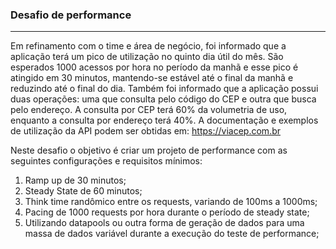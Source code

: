### Desafio de performance 
---
Em refinamento com o time e área de negócio, foi informado que a aplicação terá um pico de 
utilização no quinto dia útil do mês. São esperados 1000 acessos por hora no período da manhã 
e esse pico é atingido em 30 minutos, mantendo-se estável até o final da manhã e reduzindo 
até o final do dia. 
Também foi informado que a aplicação possui duas operações: uma que consulta pelo código 
do CEP e outra que busca pelo endereço. A consulta por CEP terá 60% da volumetria de uso, 
enquanto a consulta por endereço terá 40%.
A documentação e exemplos de utilização da API podem ser obtidas em: https://viacep.com.br

Neste desafio o objetivo é criar um projeto de performance com as seguintes configurações e 
requisitos mínimos:
1. Ramp up de 30 minutos;
2. Steady State de 60 minutos;
3. Think time randômico entre os requests, variando de 100ms a 1000ms;
4. Pacing de 1000 requests por hora durante o período de steady state;
5. Utilizando datapools ou outra forma de geração de dados para uma massa de dados variável 
durante a execução do teste de performance;
